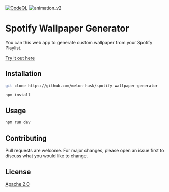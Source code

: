 [![CodeQL](https://github.com/melon-husk/spotify-wallpaper-generator/actions/workflows/codeql-analysis.yml/badge.svg?branch=master)](https://github.com/melon-husk/spotify-wallpaper-generator/actions/workflows/codeql-analysis.yml)
![animation_v2](https://user-images.githubusercontent.com/30780724/124360413-44345080-dc47-11eb-8915-60555c1f8dbb.gif)

# Spotify Wallpaper Generator

You can this web app to generate custom wallpaper from your Spotify Playlist.

[Try it out here](https://spotify-wallpaper-generator.vercel.app/login.html)

## Installation

```bash
git clone https://github.com/melon-husk/spotify-wallpaper-generator

npm install
```

## Usage

```bash
npm run dev
```

## Contributing

Pull requests are welcome. For major changes, please open an issue first to discuss what you would like to change.


## License
[Apache 2.0](https://choosealicense.com/licenses/apache-2.0/)
